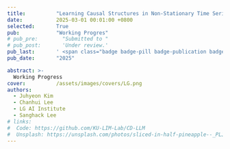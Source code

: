 ```yaml
---
title:          "Learning Causal Structures in Non-Stationary Time Series with Regime-Adaptive Discovery"
date:           2025-03-01 00:01:00 +0800
selected:       True
pub:            "Working Progres"
# pub_pre:        "Submitted to "
# pub_post:       'Under review.'
pub_last:       ' <span class="badge badge-pill badge-publication badge-success">Spotlight</span>'
pub_date:       "2025"

abstract: >-
  Working Progress
cover:          /assets/images/covers/LG.png
authors:
  - Juhyeon Kim
  - Chanhui Lee
  - LG AI Institute
  - Sanghack Lee
# links:
#  Code: https://github.com/KU-LIM-Lab/CD-LLM
#  Unsplash: https://unsplash.com/photos/sliced-in-half-pineapple--_PLJZmHZzk
---
```

